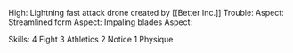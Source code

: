 High: Lightning fast attack drone created by [[Better Inc.]]
Trouble: 
Aspect: Streamlined form
Aspect: Impaling blades
Aspect:

Skills:
4 Fight
3 Athletics
2 Notice
1 Physique